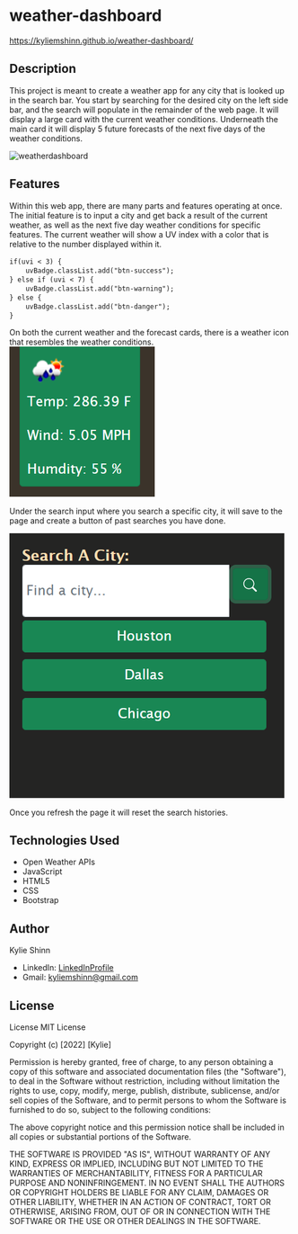 # weather-dashboard

 https://kyliemshinn.github.io/weather-dashboard/

## Description

This project is meant to create a weather app for any city that is looked up in the search bar. You start by searching for the desired city on the left side bar, and the search will populate in the remainder of the web page. It will display a large card with the current weather conditions. Underneath the main card it will display 5 future forecasts of the next five days of the weather conditions.

![weatherdashboard](./assets/WeatherDashboardGif.gif)

## Features

Within this web app, there are many parts and features operating at once. The initial feature is to input a city and get back a result of the current weather, as well as the next five day weather conditions for specific features. The current weather will show a UV index with a color that is relative to the number displayed within it.
```
if(uvi < 3) {
    uvBadge.classList.add("btn-success");
} else if (uvi < 7) {
    uvBadge.classList.add("btn-warning");
} else {
    uvBadge.classList.add("btn-danger");
}
```
 On both the current weather and the forecast cards, there is a weather icon that resembles the weather conditions.
 ![forecast card](./assets/forecast-card.PNG)

 Under the search input where you search a specific city, it will save to the page and create a button of past searches you have done.

 ![search input](./assets/search-input-city.PNG)

 Once you refresh the page it will reset the search histories.


## Technologies Used
- Open Weather APIs
- JavaScript
- HTML5
- CSS 
- Bootstrap

## Author

Kylie Shinn

* LinkedIn: [LinkedInProfile](https://www.linkedin.com/in/kylie-shinn-18b0301b7/)
* Gmail: kyliemshinn@gmail.com

## License

License
MIT License

Copyright (c) [2022] [Kylie]

Permission is hereby granted, free of charge, to any person obtaining a copy of this software and associated documentation files (the "Software"), to deal in the Software without restriction, including without limitation the rights to use, copy, modify, merge, publish, distribute, sublicense, and/or sell copies of the Software, and to permit persons to whom the Software is furnished to do so, subject to the following conditions:

The above copyright notice and this permission notice shall be included in all copies or substantial portions of the Software.

THE SOFTWARE IS PROVIDED "AS IS", WITHOUT WARRANTY OF ANY KIND, EXPRESS OR IMPLIED, INCLUDING BUT NOT LIMITED TO THE WARRANTIES OF MERCHANTABILITY, FITNESS FOR A PARTICULAR PURPOSE AND NONINFRINGEMENT. IN NO EVENT SHALL THE AUTHORS OR COPYRIGHT HOLDERS BE LIABLE FOR ANY CLAIM, DAMAGES OR OTHER LIABILITY, WHETHER IN AN ACTION OF CONTRACT, TORT OR OTHERWISE, ARISING FROM, OUT OF OR IN CONNECTION WITH THE SOFTWARE OR THE USE OR OTHER DEALINGS IN THE SOFTWARE.


